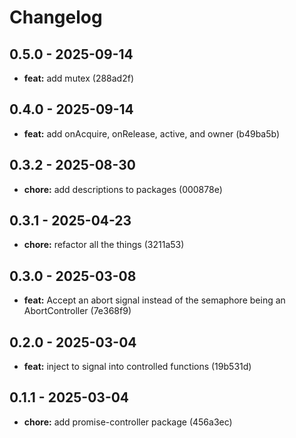 # Changelog

## 0.5.0 - 2025-09-14

- __feat:__ add mutex (288ad2f)

## 0.4.0 - 2025-09-14

- __feat:__ add onAcquire, onRelease, active, and owner (b49ba5b)

## 0.3.2 - 2025-08-30

- __chore:__ add descriptions to packages (000878e)

## 0.3.1 - 2025-04-23

- __chore:__ refactor all the things (3211a53)

## 0.3.0 - 2025-03-08

- __feat:__ Accept an abort signal instead of the semaphore being an AbortController (7e368f9)

## 0.2.0 - 2025-03-04

- __feat:__ inject to signal into controlled functions (19b531d)

## 0.1.1 - 2025-03-04

- __chore:__ add promise-controller package (456a3ec)
